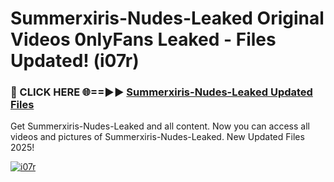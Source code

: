 # Summerxiris-Nudes-Leaked Original Videos 0nlyFans Leaked - Files Updated! (i07r)

<h3>🔴 CLICK HERE 🌐==►► <a href="https://tinyurl.com/yrmya6cz" rel="nofollow">Summerxiris-Nudes-Leaked Updated Files</a></h3>

Get Summerxiris-Nudes-Leaked and all content. Now you can access all videos and pictures of Summerxiris-Nudes-Leaked. New Updated Files 2025!

[![i07r](https://i.imgur.com/FMdXYCs.gif)](https://tinyurl.com/yrmya6cz)
